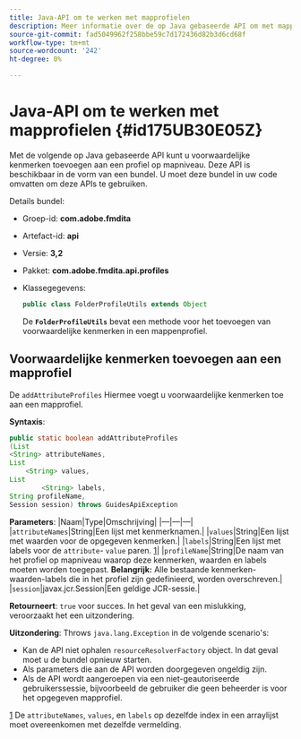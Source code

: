 ```yaml
---
title: Java-API om te werken met mapprofielen
description: Meer informatie over de op Java gebaseerde API om met mapprofielen te werken
source-git-commit: fad5049962f258bbe59c7d172436d82b3d6cd68f
workflow-type: tm+mt
source-wordcount: '242'
ht-degree: 0%

---
```



# Java-API om te werken met mapprofielen {#id175UB30E05Z}

Met de volgende op Java gebaseerde API kunt u voorwaardelijke kenmerken toevoegen aan een profiel op mapniveau. Deze API is beschikbaar in de vorm van een bundel. U moet deze bundel in uw code omvatten om deze APIs te gebruiken.

Details bundel:

- Groep-id: **com.adobe.fmdita**

- Artefact-id: **api**

- Versie: **3,2**

- Pakket: **com.adobe.fmdita.api.profiles**

- Klassegegevens:

  ```JAVA
  public class FolderProfileUtils extends Object
  ```

  De **`FolderProfileUtils`** bevat een methode voor het toevoegen van voorwaardelijke kenmerken in een mappenprofiel.


## Voorwaardelijke kenmerken toevoegen aan een mapprofiel

De ``addAttributeProfiles`` Hiermee voegt u voorwaardelijke kenmerken toe aan een mapprofiel.

**Syntaxis**:

```JAVA
public static boolean addAttributeProfiles
(List
<String> attributeNames, 
List
    <String> values, 
List
        <String> labels,
String profileName, 
Session session) throws GuidesApiException
```

**Parameters**: |Naam|Type|Omschrijving| |—|—|—| |``attributeNames``|String|Een lijst met kenmerknamen.| |``values``|String|Een lijst met waarden voor de opgegeven kenmerken.| |`labels`|String|Een lijst met labels voor de `attribute`- `value` paren. [1](#fntarg_1)| |`profileName`|String|De naam van het profiel op mapniveau waarop deze kenmerken, waarden en labels moeten worden toegepast. **Belangrijk:** Alle bestaande kenmerken-waarden-labels die in het profiel zijn gedefinieerd, worden overschreven.| |`session`|javax.jcr.Session|Een geldige JCR-sessie.|

**Retourneert**:
`true` voor succes. In het geval van een mislukking, veroorzaakt het een uitzondering.

**Uitzondering**: Throws ``java.lang.Exception`` in de volgende scenario&#39;s:

- Kan de API niet ophalen `resourceResolverFactory` object. In dat geval moet u de bundel opnieuw starten.
- Als parameters die aan de API worden doorgegeven ongeldig zijn.
- Als de API wordt aangeroepen via een niet-geautoriseerde gebruikerssessie, bijvoorbeeld de gebruiker die geen beheerder is voor het opgegeven mapprofiel.

[1](#fnsrc_1) De `attributeNames`, `values`, en `labels` op dezelfde index in een arraylijst moet overeenkomen met dezelfde vermelding.


